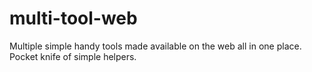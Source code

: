# multi-tool-web
Multiple simple handy tools made available on the web all in one place. Pocket knife of simple helpers.
